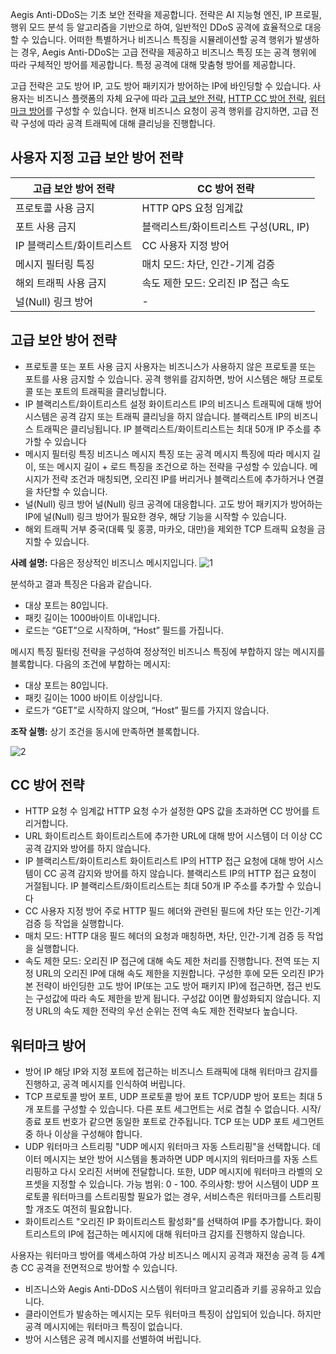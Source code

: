 

Aegis Anti-DDoS는 기초 보안 전략을 제공합니다. 전략은 AI 지능형 엔진, IP 프로필, 행위 모드 분석 등 알고리즘을 기반으로 하여, 일반적인 DDoS 공격에 효율적으로 대응할 수 있습니다. 어떠한 특별하거나 비즈니스 특징을 시뮬레이션할 공격 행위가 발생하는 경우, Aegis Anti-DDoS는 고급 전략을 제공하고 비즈니스 특징 또는 공격 행위에 따라 구체적인 방어를 제공합니다. 특정 공격에 대해 맞춤형 방어를 제공합니다.

고급 전략은 고도 방어 IP, 고도 방어 패키지가 방어하는 IP에 바인딩할 수 있습니다. 사용자는 비즈니스 플랫폼의 자체 요구에 따라 [고급 보안 전략](https://cloud.tencent.com/document/product/685/18807), [HTTP CC 방어 전략](https://cloud.tencent.com/document/product/685/18806), [워터마크 방어](https://cloud.tencent.com/document/product/685/18804)를 구성할 수 있습니다. 현재 비즈니스 요청이 공격 행위를 감지하면, 고급 전략 구성에 따라 공격 트래픽에 대해 클리닝을 진행합니다.

## 사용자 지정 고급 보안 방어 전략
|고급 보안 방어 전략|CC 방어 전략|
|--|--|
|프로토콜 사용 금지|HTTP QPS 요청 임계값|
|포트 사용 금지|블랙리스트/화이트리스트 구성(URL, IP)|
|IP 블랙리스트/화이트리스트|CC 사용자 지정 방어|
|메시지 필터링 특징|매치 모드: 차단, 인간-기계 검증|
|해외 트래픽 사용 금지|속도 제한 모드: 오리진 IP 접근 속도|
|널(Null) 링크 방어|-|

## 고급 보안 방어 전략

- 프로토콜 또는 포트 사용 금지
사용자는 비즈니스가 사용하지 않은 프로토콜 또는 포트를 사용 금지할 수 있습니다. 공격 행위를 감지하면, 방어 시스템은 해당 프로토콜 또는 포트의 트래픽을 클리닝합니다.
- IP 블랙리스트/화이트리스트 설정
화이트리스트 IP의 비즈니스 트래픽에 대해 방어 시스템은 공격 감지 또는 트래픽 클리닝을 하지 않습니다. 블랙리스트 IP의 비즈니스 트래픽은 클리닝됩니다. IP 블랙리스트/화이트리스트는 최대 50개 IP 주소를 추가할 수 있습니다
- 메시지 필터링 특징
비즈니스 메시지 특징 또는 공격 메시지 특징에 따라 메시지 길이, 또는 메시지 길이 + 로드 특징을 조건으로 하는 전략을 구성할 수 있습니다. 메시지가 전략 조건과 매칭되면, 오리진 IP를 버리거나 블랙리스트에 추가하거나 연결을 차단할 수 있습니다.
- 널(Null) 링크 방어
널(Null) 링크 공격에 대응합니다. 고도 방어 패키지가 방어하는 IP에 널(Null) 링크 방어가 필요한 경우, 해당 기능을 시작할 수 있습니다.
- 해외 트래픽 거부
중국(대륙 및 홍콩, 마카오, 대만)을 제외한 TCP 트래픽 요청을 금지할 수 있습니다.

**사례 설명:**
다음은 정상적인 비즈니스 메시지입니다.
![1](https://i.imgur.com/Zx83ZgR.png)

분석하고 결과 특징은 다음과 같습니다.
- 대상 포트는 80입니다.
- 패킷 길이는 1000바이트 이내입니다.
- 로드는 “GET”으로 시작하며, “Host” 필드를 가집니다.

메시지 특징 필터링 전략을 구성하여 정상적인 비즈니스 특징에 부합하지 않는 메시지를 블록합니다.
다음의 조건에 부합하는 메시지:
- 대상 포트는 80입니다.
- 패킷 길이는 1000 바이트 이상입니다.
- 로드가 “GET”로 시작하지 않으며, “Host” 필드를 가지지 않습니다.

**조작 실행:**
상기 조건을 동시에 만족하면 블록합니다.

![2](https://main.qcloudimg.com/raw/ac5f39c3d4fb85446dda26ad7775d16d.png)

## CC 방어 전략

- HTTP 요청 수 임계값
HTTP 요청 수가 설정한 QPS 값을 초과하면 CC 방어를 트리거합니다.
- URL 화이트리스트
화이트리스트에 추가한 URL에 대해 방어 시스템이 더 이상 CC 공격 감지와 방어를 하지 않습니다.
- IP 블랙리스트/화이트리스트
화이트리스트 IP의 HTTP 접근 요청에 대해 방어 시스템이 CC 공격 감지와 방어를 하지 않습니다. 블랙리스트 IP의 HTTP 접근 요청이 거절됩니다. IP 블랙리스트/화이트리스트는 최대 50개 IP 주소를 추가할 수 있습니다
- CC 사용자 지정 방어
주로 HTTP 필드 헤더와 관련된 필드에 차단 또는 인간-기계 검증 등 작업을 실행합니다.
 - 매치 모드: HTTP 대응 필드 헤더의 요청과 매칭하면, 차단, 인간-기계 검증 등 작업을 실행합니다.
 - 속도 제한 모드: 오리진 IP 접근에 대해 속도 제한 처리를 진행합니다. 전역 또는 지정 URL의 오리진 IP에 대해 속도 제한을 지원합니다. 구성한 후에 모든 오리진 IP가 본 전략이 바인딩한 고도 방어 IP(또는 고도 방어 패키지 IP)에 접근하면, 접근 빈도는 구성값에 따라 속도 제한을 받게 됩니다. 구성값 0이면 활성화되지 않습니다. 지정 URL의 속도 제한 전략의 우선 순위는 전역 속도 제한 전략보다 높습니다.


## 워터마크 방어
- 방어 IP
해당 IP와 지정 포트에 접근하는 비즈니스 트래픽에 대해 워터마크 감지를 진행하고, 공격 메시지를 인식하여 버립니다.
- TCP 프로토콜 방어 포트, UDP 프로토콜 방어 포트
TCP/UDP 방어 포트는 최대 5개 포트를 구성할 수 있습니다. 다른 포트 세그먼트는 서로 겹칠 수 없습니다. 시작/종료 포트 번호가 같으면 동일한 포트로 간주됩니다. TCP 또는 UDP 포트 세그먼트 중 하나 이상을 구성해야 합니다.
- UDP 워터마크 스트리핑
"UDP 메시지 워터마크 자동 스트리핑"을 선택합니다. 데이터 메시지는 보안 방어 시스템을 통과하면 UDP 메시지의 워터마크를 자동 스트리핑하고 다시 오리진 서버에 전달합니다. 또한, UDP 메시지에 워터마크 라벨의 오프셋을 지정할 수 있습니다. 가능 범위: 0 - 100. 주의사항: 방어 시스템이 UDP 프로토콜 워터마크를 스트리핑할 필요가 없는 경우, 서비스측은 워터마크를 스트리핑할 개조도 여전히 필요합니다.
- 화이트리스트
"오리진 IP 화이트리스트 활성화"를 선택하여 IP를 추가합니다. 화이트리스트의 IP에 접근하는 메시지에 대해 워터마크 감지를 진행하지 않습니다.

사용자는 워터마크 방어를 액세스하여 가상 비즈니스 메시지 공격과 재전송 공격 등 4계층 CC 공격을 전면적으로 방어할 수 있습니다.
- 비즈니스와 Aegis Anti-DDoS 시스템이 워터마크 알고리즘과 키를 공유하고 있습니다.
- 클라이언트가 발송하는 메시지는 모두 워터마크 특징이 삽입되어 있습니다. 하지만 공격 메시지에는 워터마크 특징이 없습니다.
- 방어 시스템은 공격 메시지를 선별하여 버립니다.



